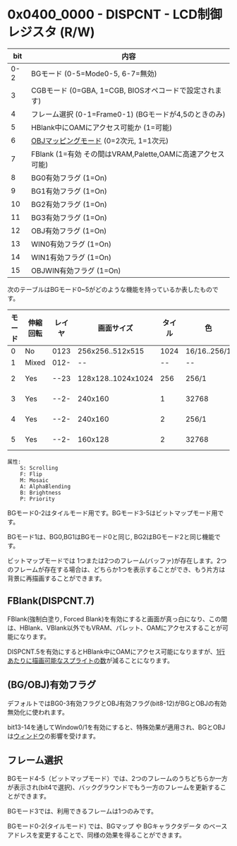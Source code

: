 # 0x0400_0000 - DISPCNT - LCD制御レジスタ (R/W)

 bit  |  内容
---- | ----
0-2 | BGモード  (0-5=Mode0-5, 6-7=無効)
3   | CGBモード    (0=GBA, 1=CGB, BIOSオペコードで設定されます)
4   | フレーム選択   (0-1=Frame0-1) (BGモードが4,5のときのみ)
5   | HBlank中にOAMにアクセス可能か (1=可能)
6   | [OBJマッピングモード](sprite.md#objのマッピングモード) (0=2次元, 1=1次元)
7   | FBlank (1=有効 その間はVRAM,Palette,OAMに高速アクセス可能)
8   | BG0有効フラグ  (1=On)
9   | BG1有効フラグ  (1=On)
10  | BG2有効フラグ  (1=On)
11  | BG3有効フラグ  (1=On)
12  | OBJ有効フラグ  (1=On)
13  | WIN0有効フラグ  (1=On)
14  | WIN1有効フラグ   (1=On)
15  | OBJWIN有効フラグ (1=On)

次のテーブルはBGモード0~5がどのような機能を持っているか表したものです。

 モード | 伸縮回転 | レイヤ | 画面サイズ | タイル | 色 | 属性
---- | ---- | ---- | ---- | ---- | ---- | ----
0 | No | 0123 | 256x256..512x515 | 1024 | 16/16..256/1 | SFMABP
1 | Mixed | 012- | -- | -- | -- | --
2 | Yes   | --23 | 128x128..1024x1024 | 256 | 256/1 | S-MABP
3 | Yes   | --2- | 240x160            | 1   | 32768 | --MABP
4 | Yes   | --2- | 240x160            | 2   | 256/1 | --MABP
5 | Yes   | --2- | 160x128            | 2   | 32768 | --MABP

```
属性:
    S: Scrolling
    F: Flip
    M: Mosaic
    A: AlphaBlending
    B: Brightness
    P: Priority
```

BGモード0-2はタイルモード用です。BGモード3-5はビットマップモード用です。

BGモード1は、BG0,BG1はBGモード0と同じ, BG2はBGモード2と同じ機能です。

ビットマップモードでは 1つまたは2つのフレーム(バッファ)が存在します。2つのフレームが存在する場合は、どちらか1つを表示することができ、もう片方は背景に再描画することができます。

## FBlank(DISPCNT.7)

FBlank(強制白塗り, Forced Blank)を有効にすると画面が真っ白になり、この間は、HBlank、VBlank以外でもVRAM、パレット、OAMにアクセスすることが可能になります。

DISPCNT.5を有効にするとHBlank中にOAMにアクセス可能になりますが、[1行あたりに描画可能なスプライトの数](sprite.md#1行に同時に表示可能なスプライトの数)が減ることになります。

## (BG/OBJ)有効フラグ

デフォルトではBG0-3有効フラグとOBJ有効フラグ(bit8-12)がBGとOBJの有効無効化に使われます。

bit13-14を通してWindow0/1を有効にすると、特殊効果が適用され、BGとOBJは[ウィンドウ](window.md)の影響を受けます。

## フレーム選択

BGモード4-5（ビットマップモード）では、2つのフレームのうちどちらか一方が表示され(bit4で選択)、バックグラウンドでもう一方のフレームを更新することができます。

BGモード3では、利用できるフレームは1つのみです。

BGモード0-2(タイルモード) では、BGマップ や BGキャラクタデータ のベースアドレスを変更することで、同様の効果を得ることができます。

